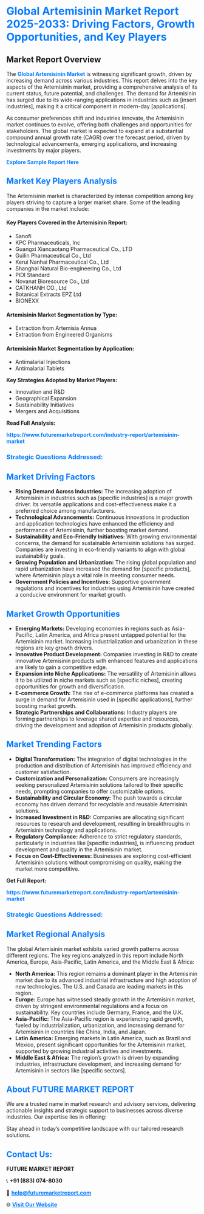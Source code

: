 <h1 style="color: #007BFF;">Global Artemisinin Market Report 2025-2033: Driving Factors, Growth Opportunities, and Key Players</h1>

<section id="overview">
<h2>Market Report Overview</h2>
<p>The <a href="https://www.futuremarketreport.com/industry-report/artemisinin-market" style="color: #007BFF; text-decoration: none;"><strong>Global Artemisinin Market</strong></a> is witnessing significant growth, driven by increasing demand across various industries. This report delves into the key aspects of the Artemisinin market, providing a comprehensive analysis of its current status, future potential, and challenges. The demand for Artemisinin has surged due to its wide-ranging applications in industries such as [insert industries], making it a critical component in modern-day [applications].</p>
<p>As consumer preferences shift and industries innovate, the Artemisinin market continues to evolve, offering both challenges and opportunities for stakeholders. The global market is expected to expand at a substantial compound annual growth rate (CAGR) over the forecast period, driven by technological advancements, emerging applications, and increasing investments by major players.</p>
</section>

<section id="overview">
<p><a href="https://www.futuremarketreport.com/request-sample/reportId=96575" style="color: #007BFF; text-decoration: none;"><strong>Explore Sample Report Here</strong></a></p>
</section>

<section id="key-players">
<h2 style="color: #007BFF;">Market Key Players Analysis</h2>
<p>The Artemisinin market is characterized by intense competition among key players striving to capture a larger market share. Some of the leading companies in the market include:</p>
<h4>Key Players Covered in the Artemisinin Report:</h4>
<ul><li>Sanofi</li><li>KPC Pharmaceuticals, Inc</li><li>Guangxi Xiancaotang Pharmaceutical Co., LTD</li><li>Guilin Pharmaceutical Co., Ltd</li><li>Kerui Nanhai Pharmaceutical Co., Ltd</li><li>Shanghai Natural Bio-engineering Co., Ltd</li><li>PIDI Standard</li><li>Novanat Bioresource Co., Ltd</li><li>CATKHANH CO., Ltd</li><li>Botanical Extracts EPZ Ltd</li><li>BIONEXX</li></ul>
<h4>Artemisinin Market Segmentation by Type:</h4>
<ul><li>Extraction from Artemisia Annua</li><li>Extraction from Engineered Organisms</li></ul>

<h4>Artemisinin Market Segmentation by Application:</h4>
<ul><li>Antimalarial Injections</li><li>Antimalarial Tablets</li></ul>
<p><strong>Key Strategies Adopted by Market Players:</strong></p>
<ul>
<li>Innovation and R&D</li>
<li>Geographical Expansion</li>
<li>Sustainability Initiatives</li>
<li>Mergers and Acquisitions</li>
</ul>
</section>

<section>
<p><strong>Read Full Analysis: </strong></p><a href="https://www.futuremarketreport.com/industry-report/artemisinin-market" style="color: #007BFF; text-decoration: none;"><strong>https://www.futuremarketreport.com/industry-report/artemisinin-market</strong></a>
<h3 style="color: #007BFF;">Strategic Questions Addressed:</h3>
</section>

<section id="driving-factors">
<h2 style="color: #007BFF;">Market Driving Factors</h2>
<ul>
<li><strong>Rising Demand Across Industries:</strong> The increasing adoption of Artemisinin in industries such as [specific industries] is a major growth driver. Its versatile applications and cost-effectiveness make it a preferred choice among manufacturers.</li>
<li><strong>Technological Advancements:</strong> Continuous innovations in production and application technologies have enhanced the efficiency and performance of Artemisinin, further boosting market demand.</li>
<li><strong>Sustainability and Eco-Friendly Initiatives:</strong> With growing environmental concerns, the demand for sustainable Artemisinin solutions has surged. Companies are investing in eco-friendly variants to align with global sustainability goals.</li>
<li><strong>Growing Population and Urbanization:</strong> The rising global population and rapid urbanization have increased the demand for [specific products], where Artemisinin plays a vital role in meeting consumer needs.</li>
<li><strong>Government Policies and Incentives:</strong> Supportive government regulations and incentives for industries using Artemisinin have created a conducive environment for market growth.</li>
</ul>
</section>

<section id="growth-opportunities">
<h2 style="color: #007BFF;">Market Growth Opportunities</h2>
<ul>
<li><strong>Emerging Markets:</strong> Developing economies in regions such as Asia-Pacific, Latin America, and Africa present untapped potential for the Artemisinin market. Increasing industrialization and urbanization in these regions are key growth drivers.</li>
<li><strong>Innovative Product Development:</strong> Companies investing in R&D to create innovative Artemisinin products with enhanced features and applications are likely to gain a competitive edge.</li>
<li><strong>Expansion into Niche Applications:</strong> The versatility of Artemisinin allows it to be utilized in niche markets such as [specific niches], creating opportunities for growth and diversification.</li>
<li><strong>E-commerce Growth:</strong> The rise of e-commerce platforms has created a surge in demand for Artemisinin used in [specific applications], further boosting market growth.</li>
<li><strong>Strategic Partnerships and Collaborations:</strong> Industry players are forming partnerships to leverage shared expertise and resources, driving the development and adoption of Artemisinin products globally.</li>
</ul>
</section>

<section id="trending-factors">
<h2 style="color: #007BFF;">Market Trending Factors</h2>
<ul>
<li><strong>Digital Transformation:</strong> The integration of digital technologies in the production and distribution of Artemisinin has improved efficiency and customer satisfaction.</li>
<li><strong>Customization and Personalization:</strong> Consumers are increasingly seeking personalized Artemisinin solutions tailored to their specific needs, prompting companies to offer customizable options.</li>
<li><strong>Sustainability and Circular Economy:</strong> The push towards a circular economy has driven demand for recyclable and reusable Artemisinin solutions.</li>
<li><strong>Increased Investment in R&D:</strong> Companies are allocating significant resources to research and development, resulting in breakthroughs in Artemisinin technology and applications.</li>
<li><strong>Regulatory Compliance:</strong> Adherence to strict regulatory standards, particularly in industries like [specific industries], is influencing product development and quality in the Artemisinin market.</li>
<li><strong>Focus on Cost-Effectiveness:</strong> Businesses are exploring cost-efficient Artemisinin solutions without compromising on quality, making the market more competitive.</li>
</ul>
</section>

<section>
<p><strong>Get Full Report: </strong></p><a href="https://www.futuremarketreport.com/industry-report/artemisinin-market" style="color: #007BFF; text-decoration: none;"><strong>https://www.futuremarketreport.com/industry-report/artemisinin-market</strong></a>
<h3 style="color: #007BFF;">Strategic Questions Addressed:</h3>
</section>


<section id="regional-analysis">
<h2 style="color: #007BFF;">Market Regional Analysis</h2>
<p>The global Artemisinin market exhibits varied growth patterns across different regions. The key regions analyzed in this report include North America, Europe, Asia-Pacific, Latin America, and the Middle East & Africa:</p>
<ul>
<li><strong>North America:</strong> This region remains a dominant player in the Artemisinin market due to its advanced industrial infrastructure and high adoption of new technologies. The U.S. and Canada are leading markets in this region.</li>
<li><strong>Europe:</strong> Europe has witnessed steady growth in the Artemisinin market, driven by stringent environmental regulations and a focus on sustainability. Key countries include Germany, France, and the U.K.</li>
<li><strong>Asia-Pacific:</strong> The Asia-Pacific region is experiencing rapid growth, fueled by industrialization, urbanization, and increasing demand for Artemisinin in countries like China, India, and Japan.</li>
<li><strong>Latin America:</strong> Emerging markets in Latin America, such as Brazil and Mexico, present significant opportunities for the Artemisinin market, supported by growing industrial activities and investments.</li>
<li><strong>Middle East & Africa:</strong> The region’s growth is driven by expanding industries, infrastructure development, and increasing demand for Artemisinin in sectors like [specific sectors].</li>
</ul>
</section>

<footer>
<h2 style="color: #007BFF;">About FUTURE MARKET REPORT</h2>
<p>We are a trusted name in market research and advisory services, delivering actionable insights and strategic support to businesses across diverse industries. Our expertise lies in offering:</p>

<p>Stay ahead in today’s competitive landscape with our tailored research solutions.</p>

<h2 style="color: #007BFF;">Contact Us:</h2>
<p><strong>FUTURE MARKET REPORT</strong></p>
<p>📞 <strong>+91 (883) 074-8030</strong></p>
<p>📧 <strong><a href="mailto:help@futuremarketreport.com" style="color: #007BFF;">help@futuremarketreport.com</a></strong></p>
<p>🌐 <strong><a href="https://www.futuremarketreport.com/" style="color: #007BFF;">Visit Our Website</a></strong></p>
</footer>